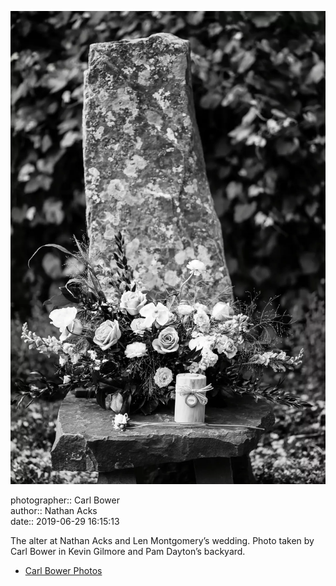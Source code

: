 ![The alter at Nathan Acks and Len Montgomery’s wedding](assets/2019-06-29-set-1-the-ceremony-54.webp)

photographer:: Carl Bower  
author:: Nathan Acks  
date:: 2019-06-29 16:15:13

The alter at Nathan Acks and Len Montgomery’s wedding. Photo taken by Carl Bower in Kevin Gilmore and Pam Dayton’s backyard.

* [Carl Bower Photos](https://carlbowerphotos.com)
